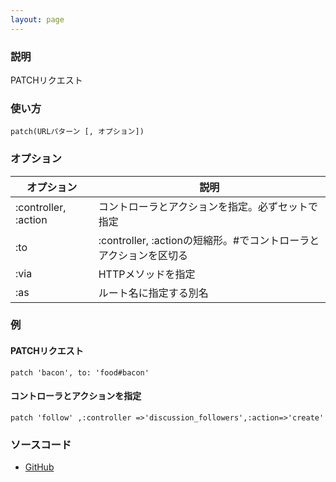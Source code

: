 ```yaml
---
layout: page
---
```

### 説明
PATCHリクエスト

### 使い方
    patch(URLパターン [, オプション])

### オプション

オプション             | 説明
-------------------- | -----------------------------------------------
:controller, :action | コントローラとアクションを指定。必ずセットで指定
:to                  | :controller, :actionの短縮形。\#でコントローラとアクションを区切る
:via                 | HTTPメソッドを指定
:as                  | ルート名に指定する別名

### 例
#### PATCHリクエスト
    patch 'bacon', to: 'food#bacon'

#### コントローラとアクションを指定
    patch 'follow' ,:controller =>'discussion_followers',:action=>'create'

### ソースコード
* [GitHub](https://github.com/rails/rails/blob/f33d52c95217212cbacc8d5e44b5a8e3cdc6f5b3/actionpack/lib/action_dispatch/routing/mapper.rb#L727)